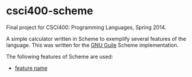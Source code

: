 csci400-scheme
==============

Final project for CSCI400: Programming Languages, Spring 2014.

A simple calculator written in Scheme to exemplify several features of
the language. This was written for the [GNU
Guile](https://www.gnu.org/software/guile/) Scheme implementation.

The following features of Scheme are used:

* [feature name](filename.scm#LINENUMBER)
